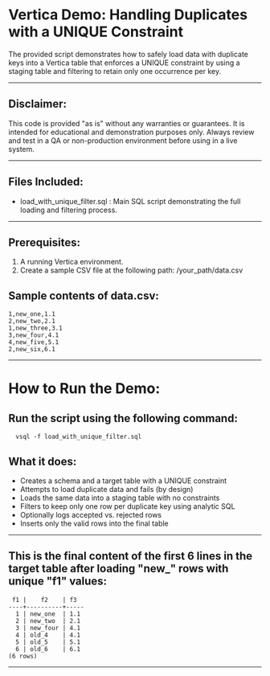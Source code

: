 
# Vertica Demo: Handling Duplicates with a UNIQUE Constraint

The provided script demonstrates how to safely load data with duplicate keys into a Vertica table that enforces a UNIQUE constraint by using a staging table and filtering to retain only one occurrence per key.

------------------------------------------------------------------

## Disclaimer:

This code is provided "as is" without any warranties or guarantees. 
It is intended for educational and demonstration purposes only. 
Always review and test in a QA or non-production environment before using in a live system.

------------------------------------------------------------------

## Files Included:

- load_with_unique_filter.sql   : Main SQL script demonstrating the full loading and filtering process.

------------------------------------------------------------------

## Prerequisites:

1. A running Vertica environment.
2. Create a sample CSV file at the following path:  /your_path/data.csv

## Sample contents of data.csv:
```
1,new_one,1.1  
2,new_two,2.1  
1,new_three,3.1  
3,new_four,4.1  
4,new_five,5.1  
2,new_six,6.1  
```

------------------------------------------------------------------

# How to Run the Demo:

## Run the script using the following command:
```
  vsql -f load_with_unique_filter.sql
```

## What it does:
- Creates a schema and a target table with a UNIQUE constraint
- Attempts to load duplicate data and fails (by design)
- Loads the same data into a staging table with no constraints
- Filters to keep only one row per duplicate key using analytic SQL
- Optionally logs accepted vs. rejected rows
- Inserts only the valid rows into the final table

------------------------------------------------------------------

## This is the final content of the first 6 lines in the target table after loading "new_" rows with unique "f1" values:
```
 f1 |    f2    | f3  
----+----------+-----  
  1 | new_one  | 1.1  
  2 | new_two  | 2.1  
  3 | new_four | 4.1  
  4 | old_4    | 4.1  
  5 | old_5    | 5.1  
  6 | old_6    | 6.1  
(6 rows)  
```
------------------------------------------------------------------
